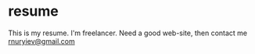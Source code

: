 # resume

This is my resume.
I'm freelancer.
Need a good web-site, then contact me rnuryiev@gmail.com
